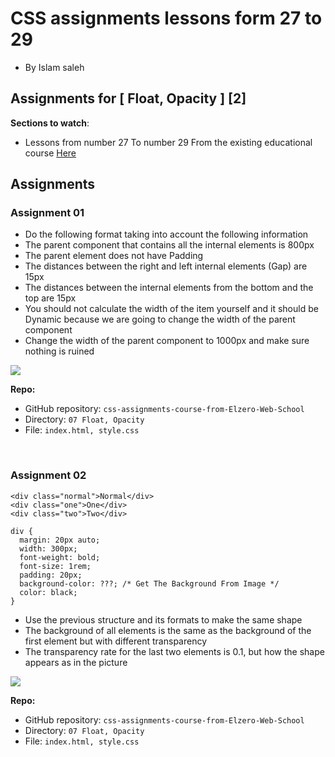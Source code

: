 # CSS assignments lessons form 27 to 29

- By Islam saleh

## Assignments for [ Float, Opacity ] [2]

**Sections to watch**:

- Lessons from number 27 To number 29 From the existing educational course [Here](https://www.youtube.com/playlist?list=PLDoPjvoNmBAzjsz06gkzlSrlev53MGIKe)

## Assignments

### Assignment 01

- Do the following format taking into account the following information
- The parent component that contains all the internal elements is 800px
- The parent element does not have Padding
- The distances between the right and left internal elements (Gap) are 15px
- The distances between the internal elements from the bottom and the top are 15px
- You should not calculate the width of the item yourself and it should be Dynamic because we are going to change the width of the parent component
- Change the width of the parent component to 1000px and make sure nothing is ruined

![](https://elzero.org/wp-content/uploads/2021/02/css-assignments-lessons-27-29-1.png)

**Repo:**

- GitHub repository: `css-assignments-course-from-Elzero-Web-School`
- Directory: `07 Float, Opacity`
- File: `index.html, style.css`

<br />

### Assignment 02

```
<div class="normal">Normal</div>
<div class="one">One</div>
<div class="two">Two</div>
```

```
div {
  margin: 20px auto;
  width: 300px;
  font-weight: bold;
  font-size: 1rem;
  padding: 20px;
  background-color: ???; /* Get The Background From Image */
  color: black;
}
```

- Use the previous structure and its formats to make the same shape
- The background of all elements is the same as the background of the first element but with different transparency
- The transparency rate for the last two elements is 0.1, but how the shape appears as in the picture

![](https://elzero.org/wp-content/uploads/2021/02/css-assignments-lessons-27-29-2.png)

**Repo:**

- GitHub repository: `css-assignments-course-from-Elzero-Web-School`
- Directory: `07 Float, Opacity`
- File: `index.html, style.css`
